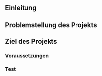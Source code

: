 ## Einleitung

## Problemstellung des Projekts

## Ziel des Projekts

### **Voraussetzungen**

### Test